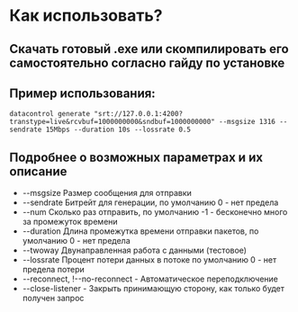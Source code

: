 # Как использовать?

## Скачать готовый .exe или скомпилировать его самостоятельно согласно гайду по установке
## Пример использования:
`datacontrol generate "srt://127.0.0.1:4200?transtype=live&rcvbuf=1000000000&sndbuf=1000000000" --msgsize 1316 --sendrate 15Mbps --duration 10s --lossrate 0.5`

## Подробнее о возможных параметрах и их описание

- --msgsize Размер сообщения для отправки
- --sendrate Битрейт для генерации, по умолчанию 0 - нет предела
- --num Сколько раз отправить, по умолчанию -1 - бесконечно много за промежуток времени
- --duration Длина промежутка времени отправки пакетов, по умолчанию 0 - нет предела
- --twoway Двунаправленная работа с данными (тестовое)
- --lossrate Процент потери данных в потоке по умолчанию 0 - нет предела потери
- --reconnect, !--no-reconnect - Автоматическое переподключение
- --close-listener - Закрыть принимающую сторону, как только будет получен запрос
